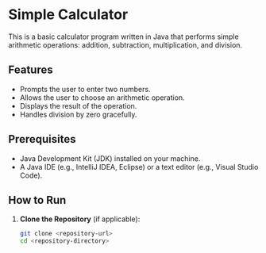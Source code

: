 # Simple Calculator

This is a basic calculator program written in Java that performs simple arithmetic operations: addition, subtraction, multiplication, and division.

## Features

- Prompts the user to enter two numbers.
- Allows the user to choose an arithmetic operation.
- Displays the result of the operation.
- Handles division by zero gracefully.

## Prerequisites

- Java Development Kit (JDK) installed on your machine.
- A Java IDE (e.g., IntelliJ IDEA, Eclipse) or a text editor (e.g., Visual Studio Code).

## How to Run

1. **Clone the Repository** (if applicable):
   ```bash
   git clone <repository-url>
   cd <repository-directory>
